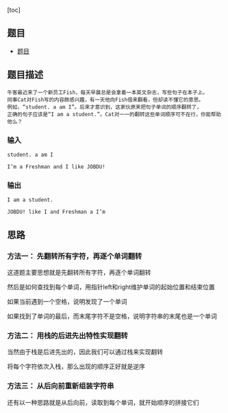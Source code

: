 [toc]

## 题目
- [题目](https://blog.csdn.net/gatieme/article/details/51419097)

## 题目描述
```text
牛客最近来了一个新员工Fish，每天早晨总是会拿着一本英文杂志，写些句子在本子上。
同事Cat对Fish写的内容颇感兴趣，有一天他向Fish借来翻看，但却读不懂它的意思。
例如，“student. a am I”。后来才意识到，这家伙原来把句子单词的顺序翻转了，
正确的句子应该是“I am a student.”。Cat对一一的翻转这些单词顺序可不在行，你能帮助他么？
```

### 输入 
```text
student. a am I

I’m a Freshman and I like JOBDU!
```

### 输出
```text
I am a student.

JOBDU! like I and Freshman a I’m
```

## 思路
### 方法一： 先翻转所有字符，再逐个单词翻转
这道题主要思想就是先翻转所有字符，再逐个单词翻转

然后是如何查找到每个单词，用指针left和right维护单词的起始位置和结束位置

如果当前遇到一个空格，说明发现了一个单词

如果找到了单词的最后，而末尾字符不是空格，说明字符串的末尾也是一个单词

### 方法二： 用栈的后进先出特性实现翻转
当然由于栈是后进先出的，因此我们可以通过栈来实现翻转

将每个字符依次入栈，那么出现的顺序正好就是逆序

### 方法三： 从后向前重新组装字符串
还有以一种思路就是从后向前，读取到每个单词，就开始顺序的拼接它们
